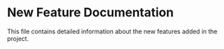 # New Feature Documentation
This file contains detailed information about the new features added in the project.
